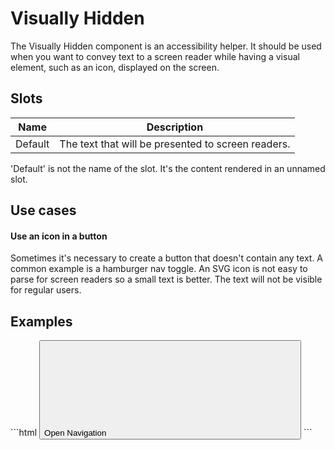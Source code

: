 # Visually Hidden
The Visually Hidden component is an accessibility helper. It should be used when you want to convey text to a screen reader while having a visual element, such as an icon, displayed on the screen.

## Slots
| Name    | Description                                                                                                                            |
|---------|--------------------------------------------------- |
| Default | The text that will be presented to screen readers. |

<Note>
<p>
    'Default' is not the name of the slot. It's the content rendered in an unnamed slot.
</p>
</Note>

## Use cases
#### Use an icon in a button
Sometimes it's necessary to create a button that doesn't contain any text. A common example is a hamburger nav toggle. An SVG icon is not easy to parse for screen readers so a small text is better.
The text will not be visible for regular users.

## Examples

<CodeBlock>
```html
<button @click="toggle">
    <visually-hidden>Open Navigation</visually-hidden>
    <svg aria-hidden></svg>
</button>
```
</CodeBlock>
